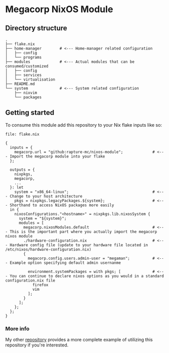 # Megacorp NixOS Module

## Directory structure
```
.
├── flake.nix
├── home-manager        # <--- Home-manager related configuration
│   ├── config
│   └── programs
├── modules             # <--- Actual modules that can be consumed/customized
│   ├── config
│   ├── services
│   └── virtualisation
├── README.md
└── system              # <--- System related configuration
    ├── nixvim
    └── packages
```

## Getting started

To consume this module add this repository to your Nix flake inputs like so:
```
file: flake.nix

{
  inputs = {
    megacorp.url = "github:rapture-mc/nixos-module";             # <--- Import the megacorp module into your flake
  };

  outputs = {
    nixpkgs,
    megacorp,
    ...
  }: let
    system = "x86_64-linux";                                     # <--- Change to your host architecture
    pkgs = nixpkgs.legacyPackages.${system};                     # <--- Shorthand to access NixOS packages more easily
  in {
    nixosConfigurations."<hostname>" = nixpkgs.lib.nixosSystem {
      system = "${system}";
      modules = [
        megacorp.nixosModules.default                            # <--- This is the important part where you actually import the megacorp nixos module
        ./hardware-configuration.nix                             # <--- Hardware config file (update to your hardware file located in /etc/nixos/hardware-configuration.nix)
        {
          megacorp.config.users.admin-user = "megaman";          # <--- Example option specifying default admin usernanme

          environment.systemPackages = with pkgs; [              # <--- You can continue to declare nixos options as you would in a standard configuration.nix file
            firefox
            vim
          ];
        }
      ];
    };
  };
}
```

### More info
My other [repository](https://github.com/rapture-mc/mgc-machines) provides a more complete example of utilizing this repository if you're interested.
